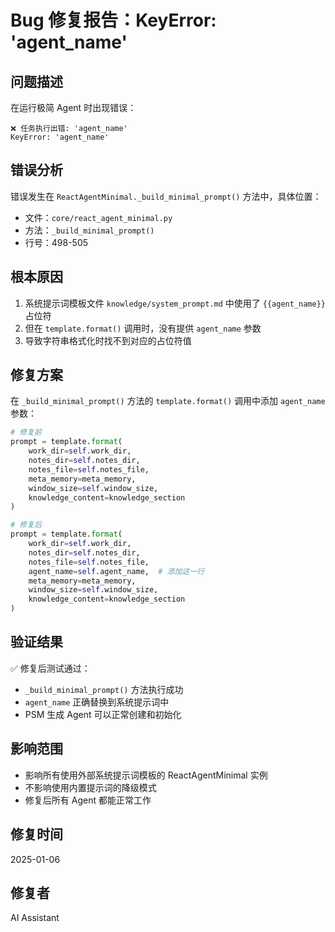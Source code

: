 # Bug 修复报告：KeyError: 'agent_name'

## 问题描述

在运行极简 Agent 时出现错误：

```
❌ 任务执行出错: 'agent_name'
KeyError: 'agent_name'
```

## 错误分析

错误发生在 `ReactAgentMinimal._build_minimal_prompt()` 方法中，具体位置：

- 文件：`core/react_agent_minimal.py`
- 方法：`_build_minimal_prompt()`
- 行号：498-505

## 根本原因

1. 系统提示词模板文件 `knowledge/system_prompt.md` 中使用了 `{{agent_name}}` 占位符
2. 但在 `template.format()` 调用时，没有提供 `agent_name` 参数
3. 导致字符串格式化时找不到对应的占位符值

## 修复方案

在 `_build_minimal_prompt()` 方法的 `template.format()` 调用中添加 `agent_name` 参数：

```python
# 修复前
prompt = template.format(
    work_dir=self.work_dir,
    notes_dir=self.notes_dir,
    notes_file=self.notes_file,
    meta_memory=meta_memory,
    window_size=self.window_size,
    knowledge_content=knowledge_section
)

# 修复后
prompt = template.format(
    work_dir=self.work_dir,
    notes_dir=self.notes_dir,
    notes_file=self.notes_file,
    agent_name=self.agent_name,  # 添加这一行
    meta_memory=meta_memory,
    window_size=self.window_size,
    knowledge_content=knowledge_section
)
```

## 验证结果

✅ 修复后测试通过：

- `_build_minimal_prompt()` 方法执行成功
- `agent_name` 正确替换到系统提示词中
- PSM 生成 Agent 可以正常创建和初始化

## 影响范围

- 影响所有使用外部系统提示词模板的 ReactAgentMinimal 实例
- 不影响使用内置提示词的降级模式
- 修复后所有 Agent 都能正常工作

## 修复时间

2025-01-06

## 修复者

AI Assistant
